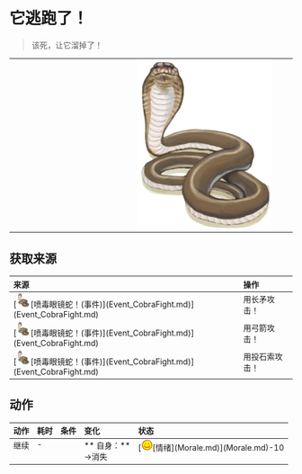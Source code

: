 # 它逃跑了！  
> 该死，让它溜掉了！  
  
<table class="table table-bordered" data-toggle="table" ><tbody><tr ><td  style="width:80%;text-align:left;vertical-align:top;"  ></td><td  style="width:20%;text-align:left;vertical-align:top;"  ><div style="width:300px;display:inline-block;text-align:center"><img decoding="async" src="../wiki/Sprite/SpittingCobra.png" href="a.md" style="max-width:300px;max-height:300px;"></div></td></tr></tbody></tbody></table>  
  
## 获取来源  
<table class="table table-bordered" data-toggle="table" ><thead><tr ><th  style="text-align:left;vertical-align:top;"  >来源</th><th  style="text-align:left;vertical-align:top;"  >操作</th></tr></thead><tr ><td  style="text-align:left;vertical-align:top;"  >[<div style="width:25px;display:inline-block;text-align:center"><img decoding="async" src="../wiki/Sprite/SpittingCobra.png" href="a.md" style="max-width:25px;max-height:25px;"></div>[喷毒眼镜蛇！(事件)](Event_CobraFight.md)](Event_CobraFight.md)</td><td  style="text-align:left;vertical-align:top;"  >用长矛攻击！</td></tr><tr ><td  style="text-align:left;vertical-align:top;"  >[<div style="width:25px;display:inline-block;text-align:center"><img decoding="async" src="../wiki/Sprite/SpittingCobra.png" href="a.md" style="max-width:25px;max-height:25px;"></div>[喷毒眼镜蛇！(事件)](Event_CobraFight.md)](Event_CobraFight.md)</td><td  style="text-align:left;vertical-align:top;"  >用弓箭攻击！</td></tr><tr ><td  style="text-align:left;vertical-align:top;"  >[<div style="width:25px;display:inline-block;text-align:center"><img decoding="async" src="../wiki/Sprite/SpittingCobra.png" href="a.md" style="max-width:25px;max-height:25px;"></div>[喷毒眼镜蛇！(事件)](Event_CobraFight.md)](Event_CobraFight.md)</td><td  style="text-align:left;vertical-align:top;"  >用投石索攻击！</td></tr></tbody></table>  
  
## 动作  
<table class="table table-bordered" data-toggle="table" ><thead><tr ><th  style="text-align:left;vertical-align:top;"  >动作</th><th  style="text-align:left;vertical-align:top;"  data-sortable="true"  >耗时</th><th  style="text-align:left;vertical-align:top;"  data-sortable="true"  >条件</th><th  style="text-align:left;vertical-align:top;"  >变化</th><th  style="text-align:left;vertical-align:top;"  >状态</th></tr></thead><tr ><td  style="text-align:left;vertical-align:top;"  >继续<br></td><td  style="text-align:left;vertical-align:top;"  >-</td><td  style="text-align:left;vertical-align:top;"  ></td><td  style="text-align:left;vertical-align:top;"  >** 自身：**<br>→消失</td><td  style="text-align:left;vertical-align:top;"  >[<div style="width:20px;display:inline-block;text-align:center"><img decoding="async" src="../wiki/Sprite/Content.png" href="a.md" style="max-width:20px;max-height:20px;"></div>[情绪](Morale.md)](Morale.md)-10</td></tr></tbody></table>  
  


<script>document.title="它逃跑了！ - 卡牌生存百科 Card Survival Wiki";</script>